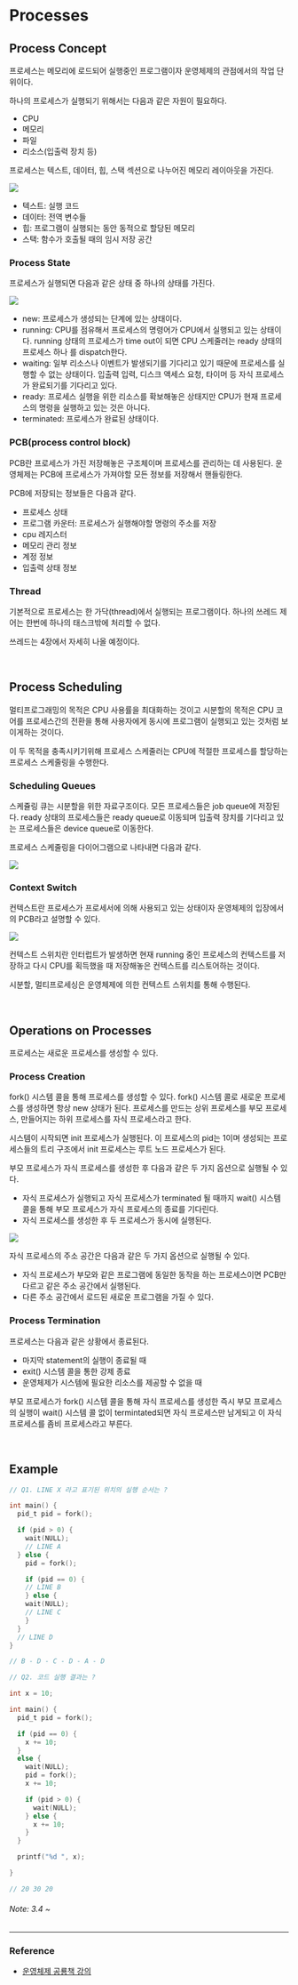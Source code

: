 # Processes

## Process Concept

프로세스는 메모리에 로드되어 실행중인 프로그램이자 운영체제의 관점에서의 작업 단위이다.

하나의 프로세스가 실행되기 위해서는 다음과 같은 자원이 필요하다.

- CPU
- 메모리
- 파일
- 리소스(입출력 장치 등)

프로세스는 텍스트, 데이터, 힙, 스택 섹션으로 나누어진 메모리 레이아웃을 가진다.

![](https://www.cs.uic.edu/~jbell/CourseNotes/OperatingSystems/images/Chapter3/3_01_Process_Memory.jpg)

- 텍스트: 실행 코드
- 데이터: 전역 변수들
- 힙: 프로그램이 실행되는 동안 동적으로 할당된 메모리
- 스택: 함수가 호출될 때의 임시 저장 공간

### Process State

프로세스가 실행되면 다음과 같은 상태 중 하나의 상태를 가진다.

![](https://www.cs.uic.edu/~jbell/CourseNotes/OperatingSystems/images/Chapter3/3_02_ProcessState.jpg)

- new: 프로세스가 생성되는 단계에 있는 상태이다.
- running: CPU를 점유해서 프로세스의 명령어가 CPU에서 실행되고 있는 상태이다. running 상태의 프로세스가 time out이 되면 CPU 스케줄러는 ready 상태의 프로세스 하나
  를 dispatch한다.
- waiting: 일부 리소스나 이벤트가 발생되기를 기다리고 있기 때문에 프로세스를 실행할 수 없는 상태이다. 입출력 입력, 디스크 액세스 요청, 타이머 등 자식 프로세스가 완료되기를 기다리고 있다.
- ready: 프로세스 실행을 위한 리소스를 확보해놓은 상태지만 CPU가 현재 프로세스의 명령을 실행하고 있는 것은 아니다.
- terminated: 프로세스가 완료된 상태이다.

### PCB(process control block)

PCB란 프로세스가 가진 저장해놓은 구조체이며 프로세스를 관리하는 데 사용된다. 운영체제는 PCB에 프로세스가 가져야할 모든 정보를 저장해서 핸들링한다.

PCB에 저장되는 정보들은 다음과 같다.

- 프로세스 상태
- 프로그램 카운터: 프로세스가 실행해야할 명령의 주소를 저장
- cpu 레지스터
- 메모리 관리 정보
- 계정 정보
- 입출력 상태 정보

### Thread

기본적으로 프로세스는 한 가닥(thread)에서 실행되는 프로그램이다. 하나의 쓰레드 제어는 한번에 하나의 태스크밖에 처리할 수 없다.

쓰레드는 4장에서 자세히 나올 예정이다.

<br>

## Process Scheduling

멀티프로그래밍의 목적은 CPU 사용률을 최대화하는 것이고 시분할의 목적은 CPU 코어를 프로세스간의 전환을 통해 사용자에게 동시에 프로그램이 실행되고 있는 것처럼 보이게하는 것이다.

이 두 목적을 충족시키기위해 프로세스 스케줄러는 CPU에 적절한 프로세스를 할당하는 프로세스 스케줄링을 수행한다.

### Scheduling Queues

스케쥴링 큐는 시분할을 위한 자료구조이다. 모든 프로세스들은 job queue에 저장된다. ready 상태의 프로세스들은 ready queue로 이동되며 입출력 장치를 기다리고 있는 프로세스들은 device queue로 이동한다.

프로세스 스케줄링을 다이어그램으로 나타내면 다음과 같다.

![](https://www.cs.uic.edu/~jbell/CourseNotes/OperatingSystems/images/Chapter3/3_06_QueueingDiagram.jpg)

### Context Switch

컨텍스트란 프로세스가 프로세서에 의해 사용되고 있는 상태이자 운영체제의 입장에서의 PCB라고 설명할 수 있다.

![](https://www.cs.uic.edu/~jbell/CourseNotes/OperatingSystems/images/Chapter3/3_04_ProcessSwitch.jpg)

컨텍스트 스위치란 인터럽트가 발생하면 현재 running 중인 프로세스의 컨텍스트를 저장하고 다시 CPU를 획득했을 때 저장해놓은 컨텍스트를 리스토어하는 것이다.

시분할, 멀티프로세싱은 운영체제에 의한 컨텍스트 스위치를 통해 수행된다.

<br>

## Operations on Processes

프로세스는 새로운 프로세스를 생성할 수 있다.

### Process Creation

fork() 시스템 콜을 통해 프로세스를 생성할 수 있다. fork() 시스템 콜로 새로운 프로세스를 생성하면 항상 new 상태가 된다. 프로세스를 만드는 상위 프로세스를 부모 프로세스, 만들어지는 하위 프로세스를 자식 프로세스라고 한다.

시스템이 시작되면 init 프로세스가 실행된다. 이 프로세스의 pid는 1이며 생성되는 프로세스들의 트리 구조에서 init 프로세스는 루트 노드 프로세스가 된다.

부모 프로세스가 자식 프로세스를 생성한 후 다음과 같은 두 가지 옵션으로 실행될 수 있다.

- 자식 프로세스가 실행되고 자식 프로세스가 terminated 될 때까지 wait() 시스템 콜을 통해 부모 프로세스가 자식 프로세스의 종료를 기다린다.
- 자식 프로세스를 생성한 후 두 프로세스가 동시에 실행된다.

![](https://www.cs.uic.edu/~jbell/CourseNotes/OperatingSystems/images/Chapter3/3_10_ProcessCreation.jpg)

자식 프로세스의 주소 공간은 다음과 같은 두 가지 옵션으로 실행될 수 있다.

- 자식 프로세스가 부모와 같은 프로그램에 동일한 동작을 하는 프로세스이면 PCB만 다르고 같은 주소 공간에서 실행된다.
- 다른 주소 공간에서 로드된 새로운 프로그램을 가질 수 있다.

### Process Termination

프로세스는 다음과 같은 상황에서 종료된다.

- 마지막 statement의 실행이 종료될 때
- exit() 시스템 콜을 통한 강제 종료
- 운영체제가 시스템에 필요한 리소스를 제공할 수 없을 때

부모 프로세스가 fork() 시스템 콜을 통해 자식 프로세스를 생성한 즉시 부모 프로세스의 실행이 wait() 시스템 콜 없이 termintated되면 자식 프로세스만 남게되고 이 자식 프로세스를 좀비 프로세스라고 부른다.

<br>

## Example

```c
// Q1. LINE X 라고 표기된 위치의 실행 순서는 ?

int main() {
  pid_t pid = fork();

  if (pid > 0) {
    wait(NULL);
    // LINE A
  } else {
    pid = fork();

    if (pid == 0) {
    // LINE B
    } else {
    wait(NULL);
    // LINE C
    }
  }
  // LINE D
}

// B - D - C - D - A - D
```

```c
// Q2. 코드 실행 결과는 ?

int x = 10;

int main() {
  pid_t pid = fork();

  if (pid == 0) {
    x += 10;
  }
  else {
    wait(NULL);
    pid = fork();
    x += 10;

    if (pid > 0) {
      wait(NULL);
    } else {
      x += 10;
    }
  }

  printf("%d ", x);

}

// 20 30 20
```

###### Note: 3.4 ~

---

### Reference

- [운영체제 공룡책 강의](https://www.inflearn.com/course/%EC%9A%B4%EC%98%81%EC%B2%B4%EC%A0%9C-%EA%B3%B5%EB%A3%A1%EC%B1%85-%EC%A0%84%EA%B3%B5%EA%B0%95%EC%9D%98#curriculum)
